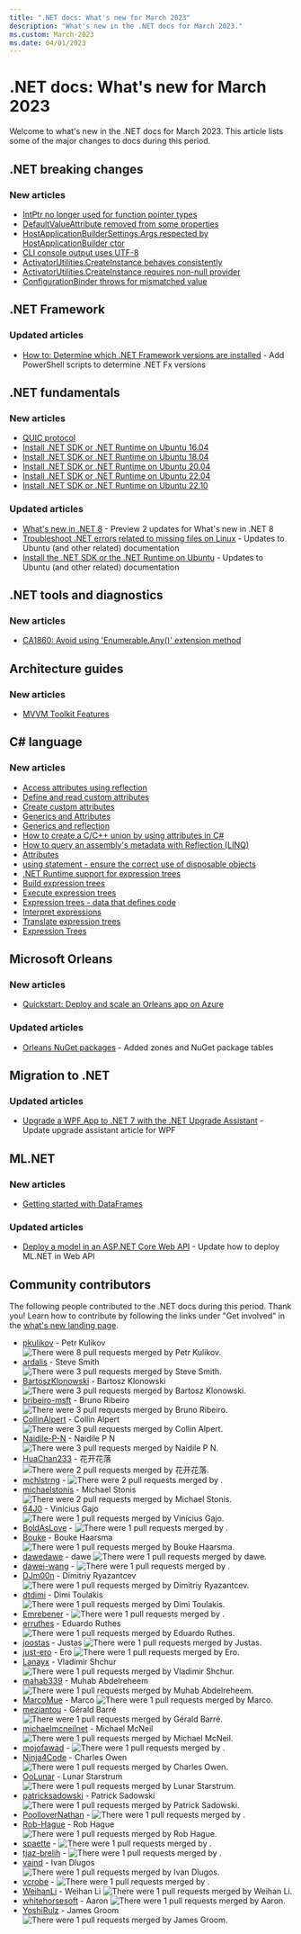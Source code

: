 ```yaml
---
title: ".NET docs: What's new for March 2023"
description: "What's new in the .NET docs for March 2023."
ms.custom: March-2023
ms.date: 04/01/2023
---
```


# .NET docs: What's new for March 2023

Welcome to what's new in the .NET docs for March 2023. This article lists some of the major changes to docs during this period.

## .NET breaking changes

### New articles

- [IntPtr no longer used for function pointer types](../core/compatibility/reflection/8.0/function-pointer-reflection.md)
- [DefaultValueAttribute removed from some properties](../core/compatibility/windows-forms/8.0/defaultvalueattribute-removal.md)
- [HostApplicationBuilderSettings.Args respected by HostApplicationBuilder ctor](../core/compatibility/extensions/8.0/hostapplicationbuilder-ctor.md)
- [CLI console output uses UTF-8](../core/compatibility/sdk/8.0/console-encoding.md)
- [ActivatorUtilities.CreateInstance behaves consistently](../core/compatibility/extensions/8.0/activatorutilities-createinstance-behavior.md)
- [ActivatorUtilities.CreateInstance requires non-null provider](../core/compatibility/extensions/8.0/activatorutilities-createinstance-null-provider.md)
- [ConfigurationBinder throws for mismatched value](../core/compatibility/extensions/8.0/configurationbinder-exceptions.md)

## .NET Framework

### Updated articles

- [How to: Determine which .NET Framework versions are installed](../framework/migration-guide/how-to-determine-which-versions-are-installed.md) - Add PowerShell scripts to determine .NET Fx versions

## .NET fundamentals

### New articles

- [QUIC protocol](../fundamentals/networking/quic/quic-overview.md)
- [Install .NET SDK or .NET Runtime on Ubuntu 16.04](../core/install/linux-ubuntu-1604.md)
- [Install .NET SDK or .NET Runtime on Ubuntu 18.04](../core/install/linux-ubuntu-1804.md)
- [Install .NET SDK or .NET Runtime on Ubuntu 20.04](../core/install/linux-ubuntu-2004.md)
- [Install .NET SDK or .NET Runtime on Ubuntu 22.04](../core/install/linux-ubuntu-2204.md)
- [Install .NET SDK or .NET Runtime on Ubuntu 22.10](../core/install/linux-ubuntu-2210.md)

### Updated articles

- [What's new in .NET 8](../core/whats-new/dotnet-8.md) - Preview 2 updates for What's new in .NET 8
- [Troubleshoot .NET errors related to missing files on Linux](../core/install/linux-package-mixup.md) - Updates to Ubuntu (and other related) documentation
- [Install the .NET SDK or the .NET Runtime on Ubuntu](../core/install/linux-ubuntu.md) - Updates to Ubuntu (and other related) documentation

## .NET tools and diagnostics

### New articles

- [CA1860: Avoid using 'Enumerable.Any()' extension method](../fundamentals/code-analysis/quality-rules/ca1860.md)

## Architecture guides

### New articles

- [MVVM Toolkit Features](../architecture/maui/mvvm-community-toolkit-features.md)

## C# language

### New articles

- [Access attributes using reflection](../csharp/advanced-topics/reflection-and-attributes/accessing-attributes-by-using-reflection.md)
- [Define and read custom attributes](../csharp/advanced-topics/reflection-and-attributes/attribute-tutorial.md)
- [Create custom attributes](../csharp/advanced-topics/reflection-and-attributes/creating-custom-attributes.md)
- [Generics and Attributes](../csharp/advanced-topics/reflection-and-attributes/generics-and-attributes.md)
- [Generics and reflection](../csharp/advanced-topics/reflection-and-attributes/generics-and-reflection.md)
- [How to create a C/C++ union by using attributes in C\#](../csharp/advanced-topics/reflection-and-attributes/how-to-create-a-c-cpp-union-by-using-attributes.md)
- [How to query an assembly's metadata with Reflection (LINQ)](../csharp/advanced-topics/reflection-and-attributes/how-to-query-assembly-metadata-with-reflection-linq.md)
- [Attributes](../csharp/advanced-topics/reflection-and-attributes/index.md)
- [using statement - ensure the correct use of disposable objects](../csharp/language-reference/statements/using.md)
- [.NET Runtime support for expression trees](../csharp/advanced-topics/expression-trees/expression-classes.md)
- [Build expression trees](../csharp/advanced-topics/expression-trees/expression-trees-building.md)
- [Execute expression trees](../csharp/advanced-topics/expression-trees/expression-trees-execution.md)
- [Expression trees - data that defines code](../csharp/advanced-topics/expression-trees/expression-trees-explained.md)
- [Interpret expressions](../csharp/advanced-topics/expression-trees/expression-trees-interpreting.md)
- [Translate expression trees](../csharp/advanced-topics/expression-trees/expression-trees-translating.md)
- [Expression Trees](../csharp/advanced-topics/expression-trees/index.md)

## Microsoft Orleans

### New articles

- [Quickstart: Deploy and scale an Orleans app on Azure](../orleans/quickstarts/deploy-scale-orleans-on-azure.md)

### Updated articles

- [Orleans NuGet packages](../orleans/resources/nuget-packages.md) - Added zones and NuGet package tables

## Migration to .NET

### Updated articles

- [Upgrade a WPF App to .NET 7 with the .NET Upgrade Assistant](/dotnet/desktop/wpf/migration/) - Update upgrade assistant article for WPF

## ML.NET

### New articles

- [Getting started with DataFrames](../machine-learning/how-to-guides/getting-started-dataframe.md)

### Updated articles

- [Deploy a model in an ASP.NET Core Web API](../machine-learning/how-to-guides/serve-model-web-api-ml-net.md) - Update how to deploy ML.NET in Web API

## Community contributors

The following people contributed to the .NET docs during this period. Thank you! Learn how to contribute by following the links under "Get involved" in the [what's new landing page](index.yml).

- [pkulikov](https://github.com/pkulikov) - Petr Kulikov ![There were 8 pull requests merged by Petr Kulikov.](https://img.shields.io/badge/Merged%20Pull%20Requests-8-green)
- [ardalis](https://github.com/ardalis) - Steve Smith ![There were 3 pull requests merged by Steve Smith.](https://img.shields.io/badge/Merged%20Pull%20Requests-3-green)
- [BartoszKlonowski](https://github.com/BartoszKlonowski) - Bartosz Klonowski ![There were 3 pull requests merged by Bartosz Klonowski.](https://img.shields.io/badge/Merged%20Pull%20Requests-3-green)
- [bribeiro-msft](https://github.com/bribeiro-msft) - Bruno Ribeiro ![There were 3 pull requests merged by Bruno Ribeiro.](https://img.shields.io/badge/Merged%20Pull%20Requests-3-green)
- [CollinAlpert](https://github.com/CollinAlpert) - Collin Alpert ![There were 3 pull requests merged by Collin Alpert.](https://img.shields.io/badge/Merged%20Pull%20Requests-3-green)
- [Naidile-P-N](https://github.com/Naidile-P-N) - Naidile P N ![There were 3 pull requests merged by Naidile P N.](https://img.shields.io/badge/Merged%20Pull%20Requests-3-green)
- [HuaChan233](https://github.com/HuaChan233) - 花开花落 ![There were 2 pull requests merged by 花开花落.](https://img.shields.io/badge/Merged%20Pull%20Requests-2-green)
- [mchlstrng](https://github.com/mchlstrng) -  ![There were 2 pull requests merged by .](https://img.shields.io/badge/Merged%20Pull%20Requests-2-green)
- [michaelstonis](https://github.com/michaelstonis) - Michael Stonis ![There were 2 pull requests merged by Michael Stonis.](https://img.shields.io/badge/Merged%20Pull%20Requests-2-green)
- [64J0](https://github.com/64J0) - Vinícius Gajo ![There were 1 pull requests merged by Vinícius Gajo.](https://img.shields.io/badge/Merged%20Pull%20Requests-1-green)
- [BoldAsLove](https://github.com/BoldAsLove) -  ![There were 1 pull requests merged by .](https://img.shields.io/badge/Merged%20Pull%20Requests-1-green)
- [Bouke](https://github.com/Bouke) - Bouke Haarsma ![There were 1 pull requests merged by Bouke Haarsma.](https://img.shields.io/badge/Merged%20Pull%20Requests-1-green)
- [dawedawe](https://github.com/dawedawe) - dawe ![There were 1 pull requests merged by dawe.](https://img.shields.io/badge/Merged%20Pull%20Requests-1-green)
- [dawei-wang](https://github.com/dawei-wang) -  ![There were 1 pull requests merged by .](https://img.shields.io/badge/Merged%20Pull%20Requests-1-green)
- [DJm00n](https://github.com/DJm00n) - Dimitriy Ryazantcev ![There were 1 pull requests merged by Dimitriy Ryazantcev.](https://img.shields.io/badge/Merged%20Pull%20Requests-1-green)
- [dtdimi](https://github.com/dtdimi) - Dimi Toulakis ![There were 1 pull requests merged by Dimi Toulakis.](https://img.shields.io/badge/Merged%20Pull%20Requests-1-green)
- [Emrebener](https://github.com/Emrebener) -  ![There were 1 pull requests merged by .](https://img.shields.io/badge/Merged%20Pull%20Requests-1-green)
- [erruthes](https://github.com/erruthes) - Eduardo Ruthes ![There were 1 pull requests merged by Eduardo Ruthes.](https://img.shields.io/badge/Merged%20Pull%20Requests-1-green)
- [joostas](https://github.com/joostas) - Justas ![There were 1 pull requests merged by Justas.](https://img.shields.io/badge/Merged%20Pull%20Requests-1-green)
- [just-ero](https://github.com/just-ero) - Ero ![There were 1 pull requests merged by Ero.](https://img.shields.io/badge/Merged%20Pull%20Requests-1-green)
- [Lanayx](https://github.com/Lanayx) - Vladimir Shchur ![There were 1 pull requests merged by Vladimir Shchur.](https://img.shields.io/badge/Merged%20Pull%20Requests-1-green)
- [mahab339](https://github.com/mahab339) - Muhab Abdelreheem ![There were 1 pull requests merged by Muhab Abdelreheem.](https://img.shields.io/badge/Merged%20Pull%20Requests-1-green)
- [MarcoMue](https://github.com/MarcoMue) - Marco ![There were 1 pull requests merged by Marco.](https://img.shields.io/badge/Merged%20Pull%20Requests-1-green)
- [meziantou](https://github.com/meziantou) - Gérald Barré ![There were 1 pull requests merged by Gérald Barré.](https://img.shields.io/badge/Merged%20Pull%20Requests-1-green)
- [michaelmcneilnet](https://github.com/michaelmcneilnet) - Michael McNeil ![There were 1 pull requests merged by Michael McNeil.](https://img.shields.io/badge/Merged%20Pull%20Requests-1-green)
- [mojofawad](https://github.com/mojofawad) -  ![There were 1 pull requests merged by .](https://img.shields.io/badge/Merged%20Pull%20Requests-1-green)
- [Ninja4Code](https://github.com/Ninja4Code) - Charles Owen ![There were 1 pull requests merged by Charles Owen.](https://img.shields.io/badge/Merged%20Pull%20Requests-1-green)
- [OoLunar](https://github.com/OoLunar) - Lunar Starstrum ![There were 1 pull requests merged by Lunar Starstrum.](https://img.shields.io/badge/Merged%20Pull%20Requests-1-green)
- [patricksadowski](https://github.com/patricksadowski) - Patrick Sadowski ![There were 1 pull requests merged by Patrick Sadowski.](https://img.shields.io/badge/Merged%20Pull%20Requests-1-green)
- [PoolloverNathan](https://github.com/PoolloverNathan) -  ![There were 1 pull requests merged by .](https://img.shields.io/badge/Merged%20Pull%20Requests-1-green)
- [Rob-Hague](https://github.com/Rob-Hague) - Rob Hague ![There were 1 pull requests merged by Rob Hague.](https://img.shields.io/badge/Merged%20Pull%20Requests-1-green)
- [spaette](https://github.com/spaette) -  ![There were 1 pull requests merged by .](https://img.shields.io/badge/Merged%20Pull%20Requests-1-green)
- [tjaz-brelih](https://github.com/tjaz-brelih) -  ![There were 1 pull requests merged by .](https://img.shields.io/badge/Merged%20Pull%20Requests-1-green)
- [vaind](https://github.com/vaind) - Ivan Dlugos ![There were 1 pull requests merged by Ivan Dlugos.](https://img.shields.io/badge/Merged%20Pull%20Requests-1-green)
- [vcrobe](https://github.com/vcrobe) -  ![There were 1 pull requests merged by .](https://img.shields.io/badge/Merged%20Pull%20Requests-1-green)
- [WeihanLi](https://github.com/WeihanLi) - Weihan Li ![There were 1 pull requests merged by Weihan Li.](https://img.shields.io/badge/Merged%20Pull%20Requests-1-green)
- [whitehorsesoft](https://github.com/whitehorsesoft) - Aaron ![There were 1 pull requests merged by Aaron.](https://img.shields.io/badge/Merged%20Pull%20Requests-1-green)
- [YoshiRulz](https://github.com/YoshiRulz) - James Groom ![There were 1 pull requests merged by James Groom.](https://img.shields.io/badge/Merged%20Pull%20Requests-1-green)
